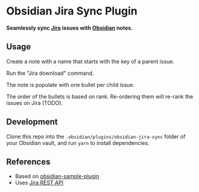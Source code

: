 # Obsidian Jira Sync Plugin

**Seamlessly sync [Jira](https://www.atlassian.com/software/jira) issues with [Obsidian](https://obsidian.md) notes.**

## Usage

Create a note with a name that starts with the key of a parent issue.

Run the "Jira download" command.

The note is populate with one bullet per child issue.

The order of the bullets is based on rank. Re-ordering them will re-rank the issues on Jira (TODO).

## Development

Clone this repo into the `.obsidian/plugins/obsidian-jira-sync` folder of your Obsidian vault, and run `yarn` to install dependencies.

## References

- Based on [obsidian-sample-plugin](https://github.com/obsidianmd/obsidian-sample-plugin)
- Uses [Jira REST API](https://developer.atlassian.com/cloud/jira/platform/rest/v3/intro/)
